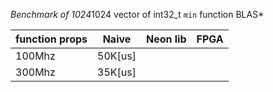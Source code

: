 *Benchmark of 1024*1024 vector of int32_t `min` function BLAS*

| function props |  Naive  |  Neon lib  |  FPGA  | 
| --- | --- | --- | --- |
| 100Mhz | 50K[us] |
| 300Mhz | 35K[us] |
